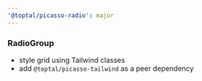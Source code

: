 ```yaml
---
'@toptal/picasso-radio': major
---
```


### RadioGroup

- style grid using Tailwind classes
- add `@toptal/picasso-tailwind` as a peer dependency

